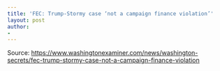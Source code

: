 ```yaml
---
title: 'FEC: Trump-Stormy case ‘not a campaign finance violation’'
layout: post
author:
-
---
```




Source: https://www.washingtonexaminer.com/news/washington-secrets/fec-trump-stormy-case-not-a-campaign-finance-violation
